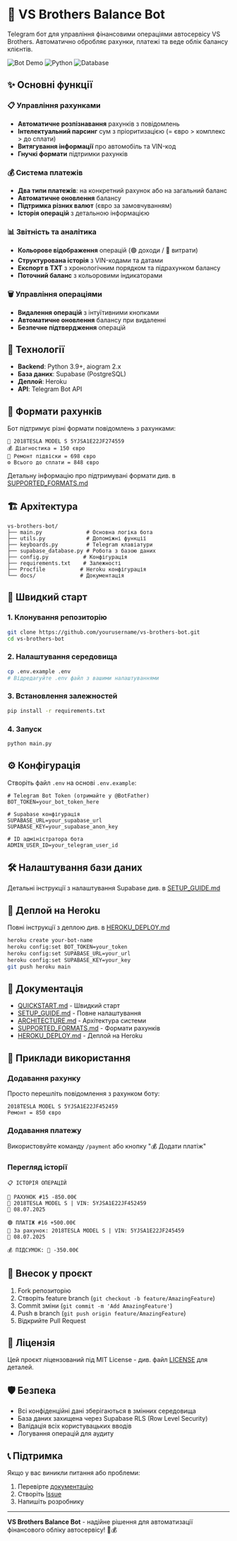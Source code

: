 # 🚗 VS Brothers Balance Bot

Telegram бот для управління фінансовими операціями автосервісу VS Brothers. Автоматично обробляє рахунки, платежі та веде облік балансу клієнтів.

![Bot Demo](https://img.shields.io/badge/Telegram-Bot-blue?logo=telegram)
![Python](https://img.shields.io/badge/Python-3.9+-blue)
![Database](https://img.shields.io/badge/Database-Supabase-green)

## ✨ Основні функції

### 📋 Управління рахунками
- **Автоматичне розпізнавання** рахунків з повідомлень
- **Інтелектуальний парсинг** сум з пріоритизацією (= євро > комплекс > до сплати)
- **Витягування інформації** про автомобіль та VIN-код
- **Гнучкі формати** підтримки рахунків

### 💰 Система платежів
- **Два типи платежів**: на конкретний рахунок або на загальний баланс
- **Автоматичне оновлення** балансу
- **Підтримка різних валют** (євро за замовчуванням)
- **Історія операцій** з детальною інформацією

### 📊 Звітність та аналітика
- **Кольорове відображення** операцій (🟢 доходи / 🔴 витрати)
- **Структурована історія** з VIN-кодами та датами
- **Експорт в TXT** з хронологічним порядком та підрахунком балансу
- **Поточний баланс** з кольоровими індикаторами

### 🗑️ Управління операціями
- **Видалення операцій** з інтуїтивними кнопками
- **Автоматичне оновлення** балансу при видаленні
- **Безпечне підтвердження** операцій

## 🔧 Технології

- **Backend**: Python 3.9+, aiogram 2.x
- **База даних**: Supabase (PostgreSQL)
- **Деплой**: Heroku
- **API**: Telegram Bot API

## 📱 Формати рахунків

Бот підтримує різні формати повідомлень з рахунками:

```
🚗 2018TESLA MODEL S 5YJSA1E22JF274559
💰 Діагностика = 150 євро
🔧 Ремонт підвіски = 698 євро
⚙️ Всього до сплати = 848 євро
```

Детальну інформацію про підтримувані формати див. в [SUPPORTED_FORMATS.md](SUPPORTED_FORMATS.md)

## 🏗️ Архітектура

```
vs-brothers-bot/
├── main.py              # Основна логіка бота
├── utils.py             # Допоміжні функції
├── keyboards.py         # Telegram клавіатури
├── supabase_database.py # Робота з базою даних
├── config.py           # Конфігурація
├── requirements.txt    # Залежності
├── Procfile           # Heroku конфігурація
└── docs/              # Документація
```

## 🚀 Швидкий старт

### 1. Клонування репозиторію
```bash
git clone https://github.com/yourusername/vs-brothers-bot.git
cd vs-brothers-bot
```

### 2. Налаштування середовища
```bash
cp .env.example .env
# Відредагуйте .env файл з вашими налаштуваннями
```

### 3. Встановлення залежностей
```bash
pip install -r requirements.txt
```

### 4. Запуск
```bash
python main.py
```

## ⚙️ Конфігурація

Створіть файл `.env` на основі `.env.example`:

```env
# Telegram Bot Token (отримайте у @BotFather)
BOT_TOKEN=your_bot_token_here

# Supabase конфігурація
SUPABASE_URL=your_supabase_url
SUPABASE_KEY=your_supabase_anon_key

# ID адміністратора бота
ADMIN_USER_ID=your_telegram_user_id
```

## 🛠️ Налаштування бази даних

Детальні інструкції з налаштування Supabase див. в [SETUP_GUIDE.md](SETUP_GUIDE.md)

## 🚀 Деплой на Heroku

Повні інструкції з деплою див. в [HEROKU_DEPLOY.md](HEROKU_DEPLOY.md)

```bash
heroku create your-bot-name
heroku config:set BOT_TOKEN=your_token
heroku config:set SUPABASE_URL=your_url
heroku config:set SUPABASE_KEY=your_key
git push heroku main
```

## 📖 Документація

- [QUICKSTART.md](QUICKSTART.md) - Швидкий старт
- [SETUP_GUIDE.md](SETUP_GUIDE.md) - Повне налаштування
- [ARCHITECTURE.md](ARCHITECTURE.md) - Архітектура системи
- [SUPPORTED_FORMATS.md](SUPPORTED_FORMATS.md) - Формати рахунків
- [HEROKU_DEPLOY.md](HEROKU_DEPLOY.md) - Деплой на Heroku

## 🎯 Приклади використання

### Додавання рахунку
Просто перешліть повідомлення з рахунком боту:
```
2018TESLA MODEL S 5YJSA1E22JF452459
Ремонт = 850 євро
```

### Додавання платежу
Використовуйте команду `/payment` або кнопку "💰 Додати платіж"

### Перегляд історії
```
📋 ІСТОРІЯ ОПЕРАЦІЙ

🔴 РАХУНОК #15 -850.00€
🚗 2018TESLA MODEL S | VIN: 5YJSA1E22JF452459
📅 08.07.2025

🟢 ПЛАТІЖ #16 +500.00€
🎯 За рахунок: 2018TESLA MODEL S | VIN: 5YJSA1E22JF245459
📅 08.07.2025

💰 ПІДСУМОК: 🔴 -350.00€
```

## 🤝 Внесок у проєкт

1. Fork репозиторію
2. Створіть feature branch (`git checkout -b feature/AmazingFeature`)
3. Commit зміни (`git commit -m 'Add AmazingFeature'`)
4. Push в branch (`git push origin feature/AmazingFeature`)
5. Відкрийте Pull Request

## 📄 Ліцензія

Цей проєкт ліцензований під MIT License - див. файл [LICENSE](LICENSE) для деталей.

## 🛡️ Безпека

- Всі конфіденційні дані зберігаються в змінних середовища
- База даних захищена через Supabase RLS (Row Level Security)
- Валідація всіх користувацьких вводів
- Логування операцій для аудиту

## 📞 Підтримка

Якщо у вас виникли питання або проблеми:

1. Перевірте [документацію](docs/)
2. Створіть [Issue](https://github.com/yourusername/vs-brothers-bot/issues)
3. Напишіть розробнику

---

**VS Brothers Balance Bot** - надійне рішення для автоматизації фінансового обліку автосервісу! 🚗💰 
